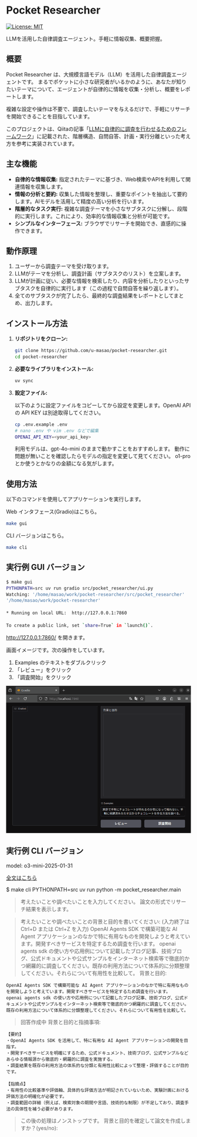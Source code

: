 # Pocket Researcher

[![License: MIT](https://img.shields.io/badge/License-MIT-yellow.svg)](https://opensource.org/licenses/MIT)

LLMを活用した自律調査エージェント。手軽に情報収集、概要把握。

## 概要

Pocket Researcher は、大規模言語モデル（LLM）を活用した自律調査エージェントです。
まるでポケットに小さな研究者がいるかのように、あなたが知りたいテーマについて、エージェントが自律的に情報を収集・分析し、概要をレポートします。

複雑な設定や操作は不要で、調査したいテーマを与えるだけで、手軽にリサーチを開始できることを目指しています。

このプロジェクトは、Qiitaの記事「[LLMに自律的に調査を行わせるためのフレームワーク](https://qiita.com/zazen_inu/items/5dc2ea32aa4de18c02c7)」に記載された、階層構造、自問自答、計画・実行分離といった考え方を参考に実装されています。

## 主な機能

* **自律的な情報収集:** 指定されたテーマに基づき、Web検索やAPIを利用して関連情報を収集します。
* **情報の分析と要約:** 収集した情報を整理し、重要なポイントを抽出して要約します。AIモデルを活用して精度の高い分析を行います。
* **階層的なタスク実行:** 複雑な調査テーマを小さなサブタスクに分解し、段階的に実行します。これにより、効率的な情報収集と分析が可能です。
* **シンプルなインターフェース:** ブラウザでリサーチを開始でき、直感的に操作できます。

## 動作原理

1.  ユーザーから調査テーマを受け取ります。
2.  LLMがテーマを分析し、調査計画（サブタスクのリスト）を立案します。
3.  LLMが計画に従い、必要な情報を検索したり、内容を分析したりといったサブタスクを自律的に実行します（この過程で自問自答を繰り返します）。
4.  全てのサブタスクが完了したら、最終的な調査結果をレポートとしてまとめ、出力します。

## インストール方法

1.  **リポジトリをクローン:**
    ```bash
    git clone https://github.com/u-masao/pocket-researcher.git
    cd pocket-researcher
    ```

2.  **必要なライブラリをインストール:**
    ```bash
    uv sync
    ```

3.  **設定ファイル:**

    以下のように設定ファイルをコピーしてから設定を変更します。OpenAI API の API KEY は別途取得してください。

    ```bash
    cp .env.example .env
    # nano .env や vim .env などで編集
    OPENAI_API_KEY=<your_api_key>
    ```

    利用モデルは、gpt-4o-mini のままで動かすことをおすすめします。
    動作に問題が無いことを確認したらモデルの指定を変更して見てください。
    o1-pro とか使うとかなりの金額になる気がします。

## 使用方法

以下のコマンドを使用してアプリケーションを実行します。

Web インタフェース(Gradio)はこちら。

```bash
make gui
```

CLI バージョンはこちら。

```bash
make cli
```

## 実行例 GUI バージョン


```bash
$ make gui
PYTHONPATH=src uv run gradio src/pocket_researcher/ui.py
Watching: '/home/masao/work/pocket-researcher/src/pocket_researcher' 
'/home/masao/work/pocket-researcher'

* Running on local URL:  http://127.0.0.1:7860

To create a public link, set `share=True` in `launch()`.
```

http://127.0.0.1:7860/ を開きます。

画面イメージです。次の操作をしています。

1. Examples のテキストをダブルクリック
1. 「レビュー」をクリック
1. 「調査開始」をクリック

![画面イメージ](images/gui_animation.gif "gui animation")


## 実行例 CLI バージョン

model: o3-mini-2025-01-31

[全文はこちら](EXAMPLE.md)


$ make cli
PYTHONPATH=src uv run python -m pocket_researcher.main

> 考えたいことや調べたいことを入力してください。
> 論文の形式でリサーチ結果を表示します。

> 考えたいことや調べたいことの背景と目的を書いてください:
>    (入力終了は Ctrl+D または Ctrl+Z を入力)
OpenAI Agents SDK で構築可能な AI Agent アプリケーションのなかで特に有用なものを開発しようと考えています。開発すべきサービスを特定するため調査を行います。
openai agents sdk の使い方や応用例について記載したブログ記事、技術ブログ、公式ドキュメントや公式サンプルをインターネット検索等で徹底的かつ網羅的に調査してください。既存の利用方法について体系的に分類整理してください。それらについて有用性を比較して。
> 背景と目的:

```
OpenAI Agents SDK で構築可能な AI Agent アプリケーションのなかで特に有用なものを開発しようと考えています。開発すべきサービスを特定するため調査を行います。
openai agents sdk の使い方や応用例について記載したブログ記事、技術ブログ、公式ドキュメントや公式サンプルをインターネット検索等で徹底的かつ網羅的に調査してください。既存の利用方法について体系的に分類整理してください。それらについて有用性を比較して。

```
> 回答作成中
> 背景と目的と指摘事項:

```
【要約】
・OpenAI Agents SDK を活用して、特に有用な AI Agent アプリケーションの開発を目指す。
・開発すべきサービスを明確にするため、公式ドキュメント、技術ブログ、公式サンプルなどあらゆる情報源から徹底的・網羅的に調査を実施する。
・調査結果を既存の利用方法の体系的な分類と有用性比較によって整理・評価することが目的です。

【指摘点】
・有用性の比較基準や評価軸、具体的な評価方法が明記されていないため、実験計画における評価方法の明確化が必要です。
・調査範囲の詳細（例えば、検索対象の期間や言語、技術的な制限）が不足しており、調査手法の具体性を補う必要があります。
```
> この後の処理はノンストップです。
> 背景と目的を確定して論文を作成しますか？(yes/no):
